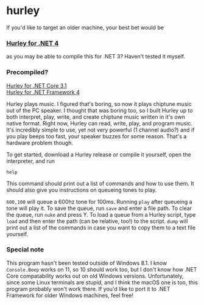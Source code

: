 # hurley
If you'd like to target an older machine, your best bet would be
### [Hurley for .NET 4](https://github.com/videotoaster/hurley-dotnet4)
as you may be able to compile this for .NET 3? Haven't tested it myself.

### Precompiled?
[Hurley for .NET Core 3.1](https://github.com/videotoaster/hurley/releases)<br>
[Hurley for .NET Framework 4](https://github.com/videotoaster/hurley-dotnet4/releases)

Hurley plays music. I figured that's boring, so now it plays chiptune music out of the PC speaker. I thought
that was boring too, so I built Hurley up to both interpret, play, write, and create chiptune music written
in it's own native format. Right now, Hurley can read, write, play, and program music. It's incredibly simple
to use, yet not very powerful (1 channel audio?) and if you play beeps too fast, your speaker buzzes for some
reason. That's a hardware problem though.

To get started, download a Hurley release or compile it yourself, open the interpreter, and run
```
help
```
This command should print out a list of commands and how to use them. It should also give you instructions on
queueing tones to play.

`600,100` will queue a 600hz tone for 100ms. Running `play` after queueing a tone will play it. To save the
queue, run `save` and enter a file path. To clear the queue, run `nuke` and press Y. To load a queue from a
Hurley script, type `load` and then enter the path (can be relative, too!) to the script. `dump` will print
out a list of the commands in case you want to copy them to a text file yourself.

### Special note
This program hasn't been tested outside of Windows 8.1. I know `Console.Beep` works on 11, so 10 should work
too, but I don't know how .NET Core compatability works out on old Windows versions. Unfortunately, since
some Linux terminals are stupid, and I think the macOS one is too, this program probably won't work there.
If you'd like to port it to .NET Framework for older Windows machines, feel free!
